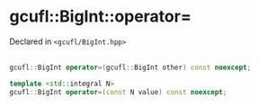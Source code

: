 # gcufl::BigInt::operator=
Declared in `<gcufl/BigInt.hpp>`
<br/><br/>
```cpp
gcufl::BigInt operator=(gcufl::BigInt other) const noexcept;

template <std::integral N>
gcufl::BigInt operator=(const N value) const noexcept;
```
